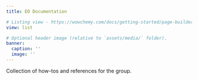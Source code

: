 ```yaml
---
title: EO Documentation

# Listing view - https://wowchemy.com/docs/getting-started/page-builder/#listing-view
view: list

# Optional header image (relative to `assets/media/` folder).
banner:
  caption: ''
  image: ''
---
```


Collection of how-tos and references for the group.